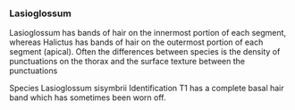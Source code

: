 ### Lasioglossum
Lasioglossum has bands of hair on the innermost portion of each segment, whereas Halictus has bands of hair on the outermost portion of each segment (apical).
Often the differences between species is the density of punctuations on the thorax and the surface texture between the punctuations  

Species Lasioglossum sisymbrii
Identification
T1 has a complete basal hair band which has sometimes been worn off.
